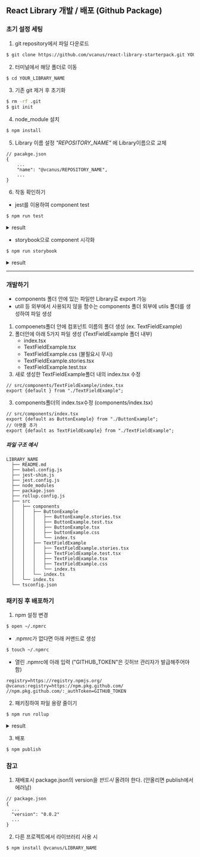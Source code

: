 ## React Library 개발 / 배포 (Github Package)

### 초기 설정 세팅

1. git repository에서 파일 다운로드
```zsh
$ git clone https://github.com/vcanus/react-library-starterpack.git YOUR_LIBRARY_NAME
```

2. 터미널에서 해당 폴더로 이동
```zsh
$ cd YOUR_LIBRARY_NAME
```

3. 기존 git 제거 후 초기화
```zsh
$ rm -rf .git
$ git init
```

4. node_module 설치
```zsh
$ npm install
```

5. Library 이름 설정
*"REPOSITORY_NAME"* 에 Library이름으로 교체
```
// pacakge.json
{
    ...
    "name": "@vcanus/REPOSITORY_NAME",
    ...
}
```

6. 작동 확인하기
- jest를 이용하여 component test
```zsh
$ npm run test
```

<details>
<summary>result</summary>

```zsh
> @vcanus/REPOSITORY_NAME@0.0.1 test
> jest

 PASS  src/components/ButtonExample/ButtonExample.test.tsx
  ButtonExample
    ✓ renders the Video component (11 ms)
  ButtonExample-Default
    ✓ renders the Video component (1 ms)

Test Suites: 1 passed, 1 total
Tests:       2 passed, 2 total
Snapshots:   0 total
Time:        0.705 s, estimated 1 s
```

</details>

- storybook으로 component 시각화
```zsh
$ npm run storybook
```
<details>
<summary>result</summary>

```zsh
> @vcanus/REPOSITORY_NAME@0.0.1 storybook
> start-storybook -p 6006

info @storybook/react v6.5.10
info
info => Loading presets
info Addon-docs: using MDX1
info => Using implicit CSS loaders
info => Using default Webpack5 setup
<i> [webpack-dev-middleware] wait until bundle finished
10% building 0/1 entries 0/0 dependencies 0/0 modules
info => Ignoring cached manager due to change in manager config
<i> [webpack-dev-middleware] wait until bundle finished
99% done plugins webpack-hot-middlewarewebpack built preview b9bde672e0c89a3102d1 in 4907ms
assets by chunk 6.18 MiB (id hint: vendors)
  assets by status 5.96 MiB [big]
    asset vendors-node_modules_storybook_addon-actions_manager_js-node_modules_storybook_addon-backgrou-076004.manager.bundle.js 4.53 MiB [emitted] [big] (id hint: vendors)
    asset vendors-node_modules_storybook_components_dist_esm_formatter-0d5cb0eb_js.manager.bundle.js 886 KiB [emitted] [big] (id hint: vendors)
    asset vendors-node_modules_storybook_components_dist_esm_OverlayScrollbars-1355f44c_js.manager.bundle.js 295 KiB [emitted] [big] (id hint: vendors)
    asset vendors-node_modules_storybook_components_dist_esm_syntaxhighlighter-b07b042a_js.manager.bundle.js 286 KiB [emitted] [big] (id hint: vendors)
  asset vendors-node_modules_storybook_components_dist_esm_WithTooltip-167e9982_js.manager.bundle.js 126 KiB [emitted] (id hint: vendors)
  asset vendors-node_modules_storybook_components_dist_esm_Color-f953d088_js.manager.bundle.js 83.3 KiB [emitted] (id hint: vendors)
  asset vendors-node_modules_storybook_components_dist_esm_GlobalScrollAreaStyles-8793ce4a_js.manager.bundle.js 15.7 KiB [emitted] (id hint: vendors)
asset runtime~main.manager.bundle.js 14.2 KiB [emitted] (name: runtime~main)
asset index.html 5.73 KiB [emitted]
asset main.manager.bundle.js 1.54 KiB [emitted] (name: main)
asset node_modules_unfetch_dist_unfetch_js.manager.bundle.js 1.3 KiB [emitted]
Entrypoint main [big] 4.54 MiB = runtime~main.manager.bundle.js 14.2 KiB vendors-node_modules_storybook_addon-actions_manager_js-node_modules_storybook_addon-backgrou-076004.manager.bundle.js 4.53 MiB main.manager.bundle.js 1.54 KiB
orphan modules 967 KiB [orphan] 124 modules
runtime modules 8.75 KiB 15 modules
modules by path ./node_modules/ 5.5 MiB 867 modules
./util.inspect (ignored) 15 bytes [built] [code generated]
manager (webpack 5.74.0) compiled successfully in 4843 ms
╭────────────────────────────────────────────────────╮
│                                                    │
│   Storybook 6.5.10 for React started               │
│   5.25 s for manager and 5.18 s for preview        │
│                                                    │
│    Local:            http://localhost:6006/        │
│    On your network:  http://192.168.50.69:6006/    │
│                                                    │
╰────────────────────────────────────────────────────╯
<i> [webpack-dev-middleware] wait until bundle finished: /
99% done plugins webpack-hot-middlewarewebpack built preview 1c783558467953dc28c6 in 468ms

```

</details>

------

### 개발하기
- components 폴더 안에 있는 파일만 Library로 export 가능
- utill 등 외부에서 사용되지 않을 함수는 components 폴더 외부에 utils 폴더를 생성하여 파일 생성

1. compoenets폴더 안에 컴포넌트 이름의 폴더 생성 (ex. TextFieldExample)
2. 폴더안에 아래 5가지 파일 생성 (TextFieldExample 폴더 내부)
   - index.tsx 
   - TextFieldExample.tsx
   - TextFieldExample.css (불필요시 무시)
   - TextFieldExample.stories.tsx
   - TextFieldExample.test.tsx
4. 새로 생성한 TextFieldExample폴더 내의 index.tsx 수정
```tsx
// src/components/TextFieldExample/index.tsx
export {default } from "./TextFieldExample";
```

3. components폴더의 index.tsx수정 (components/index.tsx)
```tsx
// src/components/index.tsx
export {default as ButtonExample} from "./ButtonExample";
// 아랫줄 추가
export {default as TextFieldExample} from "./TextFieldExample";
```

##### 파일 구조 예시
```tree
LIBRARY_NAME
  ├── README.md
  ├── babel.config.js
  ├── jest-shim.js
  ├── jest.config.js
  ├── node_modules
  ├── package.json
  ├── rollup.config.js
  ├── src
  │   ├── components
  │   │   ├── ButtonExample
  │   │   │   ├── ButtonExample.stories.tsx
  │   │   │   ├── ButtonExample.test.tsx
  │   │   │   ├── ButtonExample.tsx
  │   │   │   ├── buttonExample.css
  │   │   │   └── index.ts
  │   │   ├── TextFieldExample
  │   │   │   ├── TextFieldExample.stories.tsx
  │   │   │   ├── TextFieldExample.test.tsx
  │   │   │   ├── TextFieldExample.tsx
  │   │   │   ├── TextFieldExample.css
  │   │   │   └── index.ts
  │   │   └── index.ts
  │   └── index.ts
  └── tsconfig.json
```

### 패키징 후 배포하기
1. npm 설정 변경
```zsh
$ open ~/.npmrc
```
- .npmrc가 없다면 아래 커맨드로 생성
```zsh
$ touch ~/.npmrc
```

- 열린 .npmrc에 아래 입력
("GITHUB_TOKEN"은 깃허브 관리자가 발급해주어야함)
```.npmrc
registry=https://registry.npmjs.org/
@vcanus:registry=https://npm.pkg.github.com/
//npm.pkg.github.com/:_authToken=GITHUB_TOKEN
```

2. 패키징하여 파일 용량 줄이기
```zsh
$ npm run rollup
```
<details>
<summary>result</summary>

```zsh
> @vcanus/REPOSITORY_NAME@0.0.1 rollup
> rollup -c

src/index.ts → dist/cjs/index.js, dist/esm/index.js...
created dist/cjs/index.js, dist/esm/index.js in 1.3s

dist/esm/index.d.ts → dist/index.d.ts...
created dist/index.d.ts in 19ms
```
</details>


3. 배포
```zsh
$ npm publish
``` 

### 참고

1. 재배포시 package.json의 version을 *반드시* 올려야 한다. (안올리면 publish에서 에러남)
```
// package.json
{
  ...
  "version": "0.0.2"
  ...
}
```

2. 다른 프로젝트에서 라이브러리 사용 시
```zsh
$ npm install @vcanus/LIBRARY_NAME
```